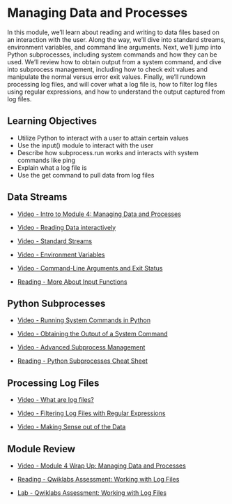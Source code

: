 # Managing Data and Processes

In this module, we’ll learn about reading and writing to data files based on an interaction with the user. Along the way, we’ll dive into standard streams, environment variables, and command line arguments. Next, we’ll jump into Python subprocesses, including system commands and how they can be used. We’ll review how to obtain output from a system command, and dive into subprocess management, including how to check exit values and manipulate the normal versus error exit values. Finally, we’ll rundown processing log files, and will cover what a log file is, how to filter log files using regular expressions, and how to understand the output captured from log files.

## Learning Objectives

- Utilize Python to interact with a user to attain certain values
- Use the input() module to interact with the user
- Describe how subprocess.run works and interacts with system commands like ping
- Explain what a log file is
- Use the get command to pull data from log files

## Data Streams

- [Video - Intro to Module 4: Managing Data and Processes](https://www.coursera.org/learn/python-operating-system/lecture/ijhWb/intro-to-module-4-managing-data-and-processes)

- [Video - Reading Data interactively](https://www.coursera.org/learn/python-operating-system/lecture/zmNef/reading-data-interactively)

- [Video - Standard Streams](https://www.coursera.org/learn/python-operating-system/lecture/VvzSE/standard-streams)

- [Video - Environment Variables](https://www.coursera.org/learn/python-operating-system/lecture/CK007/environment-variables)

- [Video - Command-Line Arguments and Exit Status](https://www.coursera.org/learn/python-operating-system/lecture/57ZGC/command-line-arguments-and-exit-status)

- [Reading - More About Input Functions](https://www.coursera.org/learn/python-operating-system/supplement/LAo8z/more-about-input-functions)

## Python Subprocesses

- [Video - Running System Commands in Python](https://www.coursera.org/learn/python-operating-system/lecture/onsec/running-system-commands-in-python)

- [Video - Obtaining the Output of a System Command](https://www.coursera.org/learn/python-operating-system/lecture/8YbXG/obtaining-the-output-of-a-system-command)

- [Video - Advanced Subprocess Management](https://www.coursera.org/learn/python-operating-system/lecture/n1Yr4/advanced-subprocess-management)

- [Reading - Python Subprocesses Cheat Sheet](https://docs.python.org/3/library/subprocess.html)

## Processing Log Files

- [Video - What are log files?](https://www.coursera.org/learn/python-operating-system/lecture/8Sjdz/what-are-log-files)

- [Video - Filtering Log Files with Regular Expressions](https://www.coursera.org/learn/python-operating-system/lecture/cjVQU/filtering-log-files-with-regular-expressions)

- [Video - Making Sense out of the Data](https://www.coursera.org/learn/python-operating-system/lecture/rZP5f/making-sense-out-of-the-data)

## Module Review

- [Video - Module 4 Wrap Up: Managing Data and Processes](https://www.coursera.org/learn/python-operating-system/lecture/rrEnQ/module-4-wrap-up-managing-data-and-processes)

- [Reading - Qwiklabs Assessment: Working with Log Files](./Readings/Working_with_Log_Files.pdf)

- [Lab - Qwiklabs Assessment: Working with Log Files](./Labs/find_error.py)